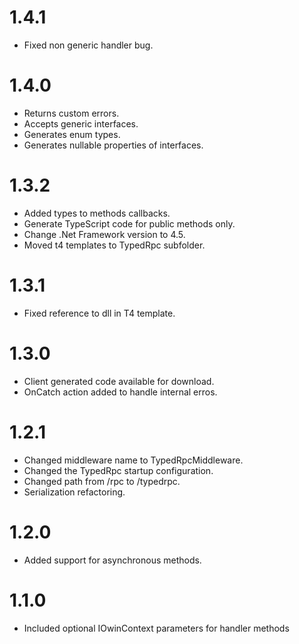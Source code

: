 ﻿# 1.4.1
- Fixed non generic handler bug.

# 1.4.0
- Returns custom errors.
- Accepts generic interfaces.
- Generates enum types.
- Generates nullable properties of interfaces.

# 1.3.2
- Added types to methods callbacks.
- Generate TypeScript code for public methods only.
- Change .Net Framework version to 4.5.
- Moved t4 templates to TypedRpc subfolder.

# 1.3.1
- Fixed reference to dll in T4 template.

# 1.3.0
- Client generated code available for download.
- OnCatch action added to handle internal erros.

# 1.2.1
- Changed middleware name to TypedRpcMiddleware.
- Changed the TypedRpc startup configuration.
- Changed path from /rpc to /typedrpc.
- Serialization refactoring.

# 1.2.0
- Added support for asynchronous methods.

# 1.1.0
- Included optional IOwinContext parameters for handler methods
